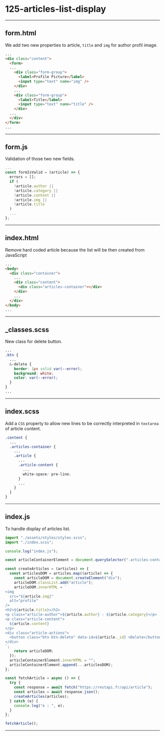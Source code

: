 # 125-articles-list-display

---

## form.html

We add two new properties to article, `title` and `img` for author profil image.

```html
...
<div class="content">
  <form>
  ...
    <div class="form-group">
      <label>Profile Picture</label>
      <input type="text" name="img" />
    </div>
    ...
    <div class="form-group">
      <label>Title</label>
      <input type="text" name="title" />
    </div>
  ...
  </div>
</form>
...
```

---

## form.js

Validation of those two new fields.

```js
...
const formIsValid = (article) => {
  errors = [];
  if (
    !article.author ||
    !article.category ||
    !article.content ||
    !article.img ||
    !article.title
  )
  ...
};
```

---

## index.html

Remove hard coded article because the list will be then created from JavaScript

```html
...
<body>
  <div class="container">
    ...
    <div class="content">
      <div class="articles-container"></div>
    </div>
    ...
  </div>
</body>
...
```

---

## _classes.scss

New class for delete button.

```scss
...
.btn {
  ...
  &-delete {
    border: 1px solid var(--error);
    background: white;
    color: var(--error);
  }
}
...
```

---

## index.scss

Add a `CSS` property to allow new lines to be correctly interpreted in `textarea` of article content.

```scss
.content {
  ...
  .articles-container {
    ...
    .article {
      ...
      .article-content {
        ...
        white-space: pre-line;
      }
      ...
    }
  }
}
```

---

## index.js

To handle display of articles list.

```js
import "./assets/styles/styles.scss";
import "./index.scss";

console.log("index.js");

const articleContainerElement = document.querySelector(".articles-container");

const createArticles = (articles) => {
  const articlesDOM = articles.map((article) => {
    const articleDOM = document.createElement("div");
    articleDOM.classList.add("article");
    articleDOM.innerHTML = `
<img
  src="${article.img}"
  alt="profile"
/>
<h2>${article.title}</h2>
<p class="article-author">${article.author} - ${article.category}</p>
<p class="article-content">
  ${article.content}
</p>
<div class="article-actions">
  <button class="btn btn-delete" data-id=${article._id} >Delete</button>
</div>
`;
    return articleDOM;
  });
  articleContainerElement.innerHTML = "";
  articleContainerElement.append(...articlesDOM);
};

const fetchArticle = async () => {
  try {
    const response = await fetch("https://restapi.fr/api/article");
    const articles = await response.json();
    createArticles(articles);
  } catch (e) {
    console.log("e : ", e);
  }
};

fetchArticle();
```

---
